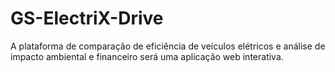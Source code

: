 # GS-ElectriX-Drive
A plataforma de comparação de eficiência de veículos elétricos e análise de impacto ambiental e financeiro será uma aplicação web interativa.

